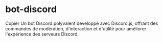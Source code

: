 # bot-discord
Copier Un bot Discord polyvalent développé avec Discord.js, offrant des commandes de modération, d'interaction et d'utilité pour améliorer l'expérience des serveurs Discord.
